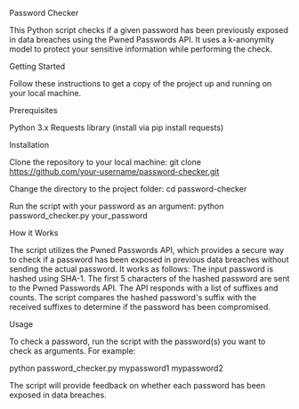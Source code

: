 Password Checker

This Python script checks if a given password has been previously exposed in data breaches using the Pwned Passwords API. It uses a k-anonymity model to protect your sensitive information while performing the check.

Getting Started

Follow these instructions to get a copy of the project up and running on your local machine.

Prerequisites

Python 3.x
Requests library (install via pip install requests)

Installation

Clone the repository to your local machine:
git clone https://github.com/your-username/password-checker.git

Change the directory to the project folder:
cd password-checker

Run the script with your password as an argument:
python password_checker.py your_password

How it Works

The script utilizes the Pwned Passwords API, which provides a secure way to check if a password has been exposed in previous data breaches without sending the actual password. It works as follows:
The input password is hashed using SHA-1.
The first 5 characters of the hashed password are sent to the Pwned Passwords API.
The API responds with a list of suffixes and counts.
The script compares the hashed password's suffix with the received suffixes to determine if the password has been compromised.

Usage

To check a password, run the script with the password(s) you want to check as arguments. For example:

python password_checker.py mypassword1 mypassword2

The script will provide feedback on whether each password has been exposed in data breaches.



